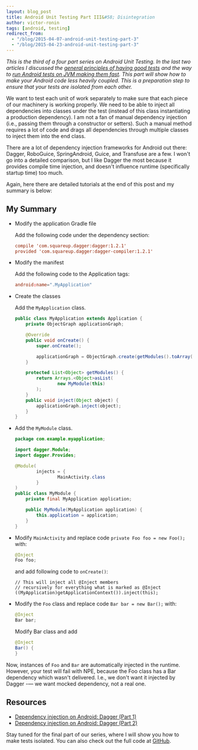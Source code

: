 ```yaml
---
layout: blog_post
title: Android Unit Testing Part III&#58; Disintegration
author: victor-ronin
tags: [android, testing]
redirect_from:
  - "/blog/2015-04-07-android-unit-testing-part-3"
  - "/blog/2015-04-23-android-unit-testing-part-3"
---
```

*This is the third of a four part series on Android Unit Testing. In
the last two articles I discussed the [general principles of having
good
tests](https://www.okta.com/blog/2015/01/android-unit-testing-part-i-what-makes-strong-test-automation/)
and the way to [run Android tests on JVM making them
fast](/blog/2015/04/07/android-unit-testing-part-2). This
part will show how to make your Android code less heavily
coupled. This is a preparation step to ensure that your tests are
isolated from each other.*

We want to test each unit of work separately to make sure that each
piece of our machinery is working properly. We need to be able to
inject all dependencies into classes under the test (instead of this
class instantiating a production dependency). I am not a fan of
manual dependency injection (i.e., passing them through a
constructor or setters). Such a manual method requires a lot of code
and drags all dependencies through multiple classes to inject them
into the end class.

There are a lot of dependency injection frameworks for Android out
there: Dagger, RoboGuice, SpringAndroid, Guice, and Transfuse are a
few. I won't go into a detailed comparison, but I like Dagger the
most because it provides compile time injection, and doesn't
influence runtime (specifically startup time) too much.

Again, here there are detailed tutorials at the end of this post and
my summary is below:

## My Summary

-   Modify the application Gradle file

    Add the following code under the dependency section:

    ~~~ conf
    compile 'com.squareup.dagger:dagger:1.2.1'
    provided 'com.squareup.dagger:dagger-compiler:1.2.1'
    ~~~
-   Modify the manifest

    Add the following code to the Application tags:

    ~~~ conf
    android:name=".MyApplication"
    ~~~
-   Create the classes

    Add the `MyApplication` class.

    ~~~ java
    public class MyApplication extends Application {
        private ObjectGraph applicationGraph;

        @Override
        public void onCreate() {
            super.onCreate();

            applicationGraph = ObjectGraph.create(getModules().toArray());
        }

        protected List<Object> getModules() {
            return Arrays.<Object>asList(
                    new MyModule(this)
            );
        }
        public void inject(Object object) {
            applicationGraph.inject(object);
        }
    }
    ~~~
-   Add the `MyModule` class.

    ~~~ java
    package com.example.myapplication;

    import dagger.Module;
    import dagger.Provides;

    @Module(
            injects = {
                    MainActivity.class
            }
    )
    public class MyModule {
        private final MyApplication application;

        public MyModule(MyApplication application) {
            this.application = application;
        }
    }
    ~~~
-   Modify `MainActivity` and replace code `private Foo
    foo = new Foo();` with:

    ~~~ java
    @Inject
    Foo foo;
    ~~~

    and add following code to `onCreate()`:

    ~~~
    // This will inject all @Inject members
    // recursively for everything what is marked as @Inject
    ((MyApplication)getApplicationContext()).inject(this);
    ~~~
-   Modify the `Foo` class and replace code `Bar bar = new Bar();` with:

    ~~~ java
    @Inject
    Bar bar;
    ~~~

    Modify Bar class and add

    ~~~ java
    @Inject
    Bar() {
    }
    ~~~

Now, instances of `Foo` and `Bar` are
automatically injected in the runtime. However, your test will fail
with NPE, because the Foo class has a Bar dependency which wasn't
delivered. I.e., we don't want it injected by Dagger -— we want mocked
dependency, not a real one.

## Resources

-   [Dependency injection on Android: Dagger (Part 1)](http://antonioleiva.com/dependency-injection-android-dagger-part-1/)
-   [Dependency injection on Android: Dagger (Part 2)](http://antonioleiva.com/dagger-android-part-2/)

Stay tuned for the final part of our series, where I will show you
how to make tests isolated. You can also check out the full code at
[GitHub](https://github.com/vronin-okta/okta_blog_samples/tree/master/android_unit_testing).
